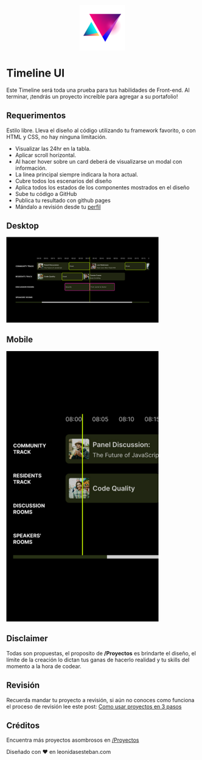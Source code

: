 <div align="center">
<img width="120px"  src="https://raw.githubusercontent.com/no-te-rindas/logo/main/Logo/LeonidasEsteban-destello-envolvente-cuadrada.png" />
</div>

# Timeline UI
Este Timeline será toda una prueba para tus habilidades de Front-end. Al terminar, ¡tendrás un proyecto increíble para agregar a su portafolio!

## Requerimentos

Estilo libre. Lleva el diseño al código utilizando tu framework favorito, o con HTML y CSS, no hay ninguna limitación.

- Visualizar las 24hr en la tabla. 
- Aplicar scroll horizontal.
- Al hacer hover sobre un card deberá de visualizarse un modal con información.
- La linea principal siempre indicara la hora actual.
- Cubre todos los escenarios del diseño
- Aplica todos los estados de los componentes mostrados en el diseño
- Sube tu código a GitHub
- Publica tu resultado con github pages
- Mándalo a revisión desde tu [perfil](https://leonidasesteban.com/estudiante)


## Desktop

<img width="400px"  src="https://raw.githubusercontent.com/uxcristopher/imagenes/main/Readmes/Timeline%20UI/desktop-timeline.jpg" />


## Mobile

<img width="400px"  src="https://raw.githubusercontent.com/uxcristopher/imagenes/main/Readmes/Timeline%20UI/desktop-mobile.jpg" />

## Disclaimer

Todas son propuestas, el proposito de **/Proyectos** es brindarte el diseño, el límite de la creación lo dictan tus ganas de hacerlo realidad y tu skills del momento a la hora de codear.


## Revisión

Recuerda mandar tu proyecto a revisión, si aún no conoces como funciona el proceso de revisión lee este post: [Como usar proyectos en 3 pasos](https://leonidasesteban.com/blog/como-usar-proyectos-en-3-pasos)

## Créditos

Encuentra más proyectos asombrosos en [/Proyectos](https://leonidasesteban.com/proyectos)

Diseñado con ♥️ en leonidasesteban.com

